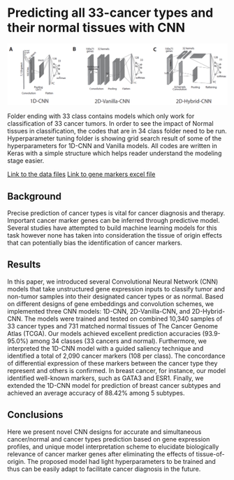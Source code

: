 # Predicting all 33-cancer types and their normal tissues with CNN
![](image/git_models_fig.png)

Folder ending with 33 class contains models which only work for classification of 33 cancer tumors. In order to see the impact of Normal tissues in classification, the codes that are in 34 class folder need to be run. Hyperparameter tuning folder is showing grid search result of some of the hyperparameters for 1D-CNN and Vanilla models. All codes are written in Keras with a simple structure which helps reader understand the modeling stage easier. 

[Link to the data files](https://drive.google.com/open?id=1-Ib9jRNlfe0kqkYRdoBp3Q5aj9Q7EN3U)
[Link to gene markers excel file](https://drive.google.com/open?id=1tKkoqBHw1HTxtKODjaCYRpQVDcmYgRAl)

## Background
Precise prediction of cancer types is vital for cancer diagnosis and therapy. Important cancer marker genes can be inferred through predictive model. Several studies have attempted to build machine learning models for this task however none has taken into consideration the tissue of origin effects that can potentially bias the identification of cancer markers.
## Results
In this paper, we introduced several Convolutional Neural Network (CNN) models that take unstructured gene expression inputs to classify tumor and non-tumor samples into their designated cancer types or as normal. Based on different designs of gene embeddings and convolution schemes, we implemented three CNN models: 1D-CNN, 2D-Vanilla-CNN, and 2D-Hybrid-CNN. The models were trained and tested on combined 10,340 samples of 33 cancer types and 731 matched normal tissues of The Cancer Genome Atlas (TCGA). Our models achieved excellent prediction accuracies (93.9-95.0%) among 34 classes (33 cancers and normal). Furthermore, we interpreted the 1D-CNN model with a guided saliency technique and identified a total of 2,090 cancer markers (108 per class). The concordance of differential expression of these markers between the cancer type they represent and others is confirmed. In breast cancer, for instance, our model identified well-known markers, such as GATA3 and ESR1. Finally, we extended the 1D-CNN model for prediction of breast cancer subtypes and achieved an average accuracy of 88.42% among 5 subtypes.
## Conclusions
Here we present novel CNN designs for accurate and simultaneous cancer/normal and cancer types prediction based on gene expression profiles, and unique model interpretation scheme to elucidate biologically relevance of cancer marker genes after eliminating the effects of tissue-of-origin. The proposed model had light hyperparameters to be trained and thus can be easily adapt to facilitate cancer diagnosis in the future.
